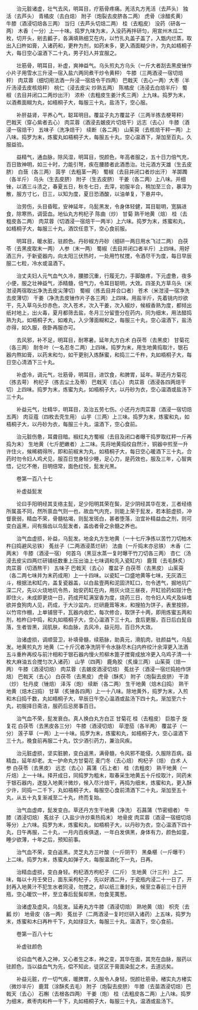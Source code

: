<!-- { "loadSidebar": true } -->
　　治元脏诸虚，壮气去风，明耳目，疗筋骨疼痛。羌活丸方羌活（去芦头） 独活（去芦头） 青橘皮（去白焙） 附子（炮裂去皮脐各二两） 虎骨（涂醋炙黄） 牛膝（酒浸切焙各三两） 当归（去芦头切焙二两） 桂（去粗皮） 没药（研各一两） 木香（一分）上一十味。捣罗九味为末，入没药再拌研匀，用宣州木瓜二枚，切开头，剜去瓤子，各满填熟细艾在内，以竹扎丸盖子盖了，入甑内烂蒸，取出入臼杵如膏，入诸药和，更杵为剂，如药末多，更入酒面糊少许，为丸如梧桐子大，每日空心温酒下二十丸，男子妇人并宜服之。

　　壮筋骨，明耳目，补虚，爽神益气。乌头煎丸方乌头（一斤大者刮去黑皮锉作小片子用雪水三升浸一宿入盐六两同煮干炒令黄秤） 牛膝（三两酒浸一宿切焙秤） 肉苁蓉（细切用法酒一升浸一宿焙令干四两） 巴戟天（去心一两）大枣（半斤汤浸去皮核焙秤） 桃仁（浸去皮尖 炒熟五两） 陈橘皮（汤浸去白焙半斤） 蜀椒（去目并闭口二两炒出汗） 浓朴（去粗皮生姜汁炙三两）上九味。捣罗为末，以酒煮面糊为丸，如梧桐子大，每服三十丸，盐汤下，空心服。

　　补肝益肾，平养心气，聪耳明目。覆盆子丸方覆盆子（三两半拣去梗萼秤） 巴戟天（穿心紫者去心） 肉苁蓉（酒浸去皴皮片切焙干）远志（去心） 牛膝（酒浸一宿焙干） 五味子（洗净焙干） 续断（各二两） 山茱萸（去核焙干秤一两）上八味。捣罗为末，炼蜜丸如梧桐子大，每服五十丸，空心温酒下，渐加至百丸，久服益验。

　　益精气，通血脉，除风湿，明耳目，悦颜色，年高者服之，五十日力倍气充，百日致神明，如三十时，力能引弩，疾在腰膝者此酒悉治。壮元酒方天雄（生去皮脐） 白蔹（各三两） 茵芋（去粗茎一两） 蜀椒（去目并闭口者炒出汗） 羊踯躅（各半斤） 乌头（生去皮脐） 附子（生去皮脐） 干姜（各二两）上八味。并细锉，以酒三斗渍之，春夏五日，秋冬七日，去滓，初服半合，稍加至三合，暴滓为散，服方寸匕，日三，以知为度，夏日恐酒酸，以油单复，下悬井中。

　　治劳伤，头目昏眩，安神延年，乌髭黑发，令身体轻健，耳目聪明，宽膈进食，除寒热，调营血。地仙丸方枸杞子 陈曲（炒） 甘菊 熟干地黄（焙） 桂（去粗皮各二两） 肉苁蓉（切酒浸一宿焙干一两半）上六味。捣罗为末，炼蜜和丸，如梧桐子大，每服三十丸，酒饮任意下，空心食前服。

　　明耳目，暖水脏，驻颜色。丹砂椒方丹砂（细研一两日用水飞过二两） 白茯苓（去黑皮取末一两） 人参（末一两） 蜀椒（去目并闭口者半斤）上四味。用好酒三升，于新瓷器内，向太阳三伏热时，一处用竹杖搅，令酒尽干为度，每日早辰服二七粒，冷水或温酒下。

　　治丈夫妇人元气血气久冷，腰膝沉重，行履无力，手脚酸疼，下元虚惫，夜多小便，服之壮神益气，添精髓，倍气力，令耳目聪明，大效。四圣丸方草乌头（米泔浸两宿取出净洗去皮尖薄切） 蜀椒（拣去目并合口者） 苍术（米泔浸一宿净洗去皮薄切） 干姜（净洗去皮锉作片子各三两）上四味。用盐半斤，先着铫内炒欲干，先入草乌头炒赤色，次入苍术，次入干姜，次入椒炒，候椒香熟为度，都倾出纸衬地上，出火毒，夏月都筛去盐，冬月三分留壹分在药内，同为细末，用法醋捣熟为丸，如梧桐子大，如难丸，入少薄面糊和之，每服三十丸，空心温酒下，盐汤亦得，如久服，夜卧再服亦可。

　　去风邪，补不足，明耳目，耐寒暑。延年丸方白术 白茯苓（去黑皮） 甘菊花（各三两） 耐冬叶（一名忍冬二两）上四味。捣罗为末，用生地黄捣取汁，银石器内熬如膏，以药末和匀，如干更别入炼酥蜜，和捣三二千杵，丸如梧桐子大，每日空心清酒下三十丸。

　　补虚冷，调元气，壮筋骨，明耳目，进饮食，和脾胃，延年。草还丹方菊花（拣去萼） 枸杞子（拣去尘土及蒂） 巴戟天（去心） 肉苁蓉（酒浸各四两焙干切）上四味。捣罗为末，炼蜜为丸，如梧桐子大，以丹砂为衣，空心温酒或盐汤下三十丸。

　　补益元气，壮精华，明耳目，及治五劳七伤。小还丹方肉苁蓉（酒浸一宿切焙五两） 肉豆蔻（四枚去壳生用） 山芋（三两）上三味。捣罗为末，炼蜜和丸，如梧桐子大，以丹砂为衣，每服三十丸，温酒下，空心食前。

　　治元脏伤惫，耳聋目暗。椒红丸方蜀椒（去目及闭口者曝干捣罗取红秤一斤再捣为末） 生地黄（七斤肥嫩者）上二味。先将地黄捣绞自然汁，铜器中煎至一升许住火，候稀稠得所，即和前椒末为丸，如梧桐子大，每日空心暖酒下三十丸，合药时勿令妇人鸡犬见，服百日觉身轻少睡，足心力，是药效也，服及三年，心智爽悟，记忆不倦，目明倍常，面色红悦，髭发光黑。

　　卷第一百八十七

　　补虚益髭发

　　论曰手阳明经其支络主髭，足少阳明其荣在鬓，足少阴经其华在发，三者经络所属虽不同，然所禀血气则一也，故血气内充，则能上荣于髭发，若本脏虚损，冲督衰弱，精血不荣，骨髓枯竭，则髭发斑白，甚者堕落，治宜补精益血之剂，则可变白返黑，间有揩齿以乌髭发者，盖齿者骨之余髓之养也。

　　治气血虚损，补益，乌髭发。地金丸方生地黄（一十七斤净拣以苦竹刀切柏木杵臼捣避风忌铁） 菟丝子（二两酒浸蒸烂研） 法曲（一斤捣末亦忌铁） 木香（二两末） 牛膝（酒浸一宿） 何首乌（黑豆水蒸一复时曝干竹刀切各三两） 杏仁（汤浸去皮尖四两烂研铺纸数重上压出油上七味调和先入瓷缸内） 鹿茸（去毛酥炙） 肉苁蓉（切酒熬干） 五味子 巴戟天（去心） 覆盆子 白茯苓（去黑皮） 山茱萸（各二两七味并为末药成用）上一十四味。以瓷缸一口盛地黄等七味，无灰酒三斗，根据法和缸内，盖复瓷器盖，以白盐壹两和泥固济缸口，勿令透气，掘地坑广深二尺，先以火烧地坑令热，始安药缸在内，用灰火烧三昼夜，开缸验药如豉汁色即住火，未成即更烧一日，药成开缸满室香为度，烧药三日，勿令妇人鸡犬及纵嗜欲并食狗肉人见，药成，于大沙盆内，烂研鹿茸等末，和搜拍为饼子，表里按捺，以竹帘作棚，上单铺窨干，瓦器内收贮，每次修合，取饼子十两，即用炼蜜五两和剂，柏杵臼中捣，和丸如梧桐子大，空心温酒下三十丸，食后更服，百日后白髭自落，生者皆黑，润肌肤，和血脉，去风冷，益元阳，百日外大效。

　　治诸虚损，调顺营卫，补填骨髓，续筋脉，助真元，滑肌肉，驻颜益气，乌髭发。地黄煎丸方 地黄（二十斤沉者净洗阴干令水脉尽木臼内杵绞汁余滓更入法酒五斗重杵再绞与前汁相和于银石器内慢火煎柳木篦子搅膏成放冷更入乌鸡子清一十枚大麻油五合搅匀次入诸药） 山芋（四两） 鹿角胶（炙燥三两） 山茱萸（焙一两） 牛膝（酒浸切焙） 肉苁蓉（去皴皮酒浸切焙） 菟丝子（酒浸一宿烂捣拍作饼焙） 巴戟天（去心） 白茯苓（去黑皮） 虎骨（酥炙） 附子（炮裂去皮脐） 干漆（炒） 牡丹皮（锉焙） 泽泻（炮） 续断（各二两） 生干地黄（焙木臼捣） 熟干地黄（焙木臼捣） 甘草（炙锉各四两）上一十八味。除地黄外，捣罗为末，入煎和木臼捣千数，丸如梧桐子大，早辰日午空心温酒或盐汤下四十丸，渐加至六十丸，初服择日斋洁，服药后忌房事百日。

　　治气血不荣，髭发衰白。真人换白丸方白芷 甘菊花 桂（去粗皮） 巨胜子 旋复花 白茯苓（去黑皮各三分） 牛膝（酒浸切焙） 荜澄茄（各半两） 覆盆子（一分） 莲子草（一两）上一十味。捣罗为末，炼蜜和丸，如梧桐子大，空心温酒下三十九，晚食前再服二十丸，饮少酒引药力，兼治风疾。

　　治元脏虚损，坚实脏腑，变白返黑，满骨髓，令风邪不能侵，久服除百病，益精血，延年却老。太一护命丸方甘菊花 麦门冬（去心焙） 枸杞子（焙） 白术 人参 白茯苓（去黑皮） 远志（去心）菖蒲（石上者） 桂（去粗皮） 熟干地黄（一斤焙）上一十味。择开成日，同捣罗为粗末，取春采生地黄五十斤绞取汁，同药末于银石器内，遂旋入地黄汁微炒，候入尽汁焙干，再捣为细末，炼蜜和丸，更入酥少许，同捣一二千下，丸如梧桐子大，每服空心食前清酒下二十丸，渐加至五十丸，从五十丸复渐减至二十丸，终而复始。

　　治气血虚瘁，髭发变白。草还丹方生干地黄（净洗） 石菖蒲（节密细者） 牛膝（酒浸切焙） 菟丝子（入盐少许炒乘热捣末） 地骨皮 肉苁蓉（酒浸一宿细切焙等分）上六味。捣罗为末，炼蜜和丸，如梧桐子大，以丹砂为衣，空心温酒下四十丸，日午再服，二十丸，一月内百疾俱退，一年白发俱黑，身体有力，颜色如童，睡少欲薄，十年之后，预知前事。

　　治气血不荣，变白返黑。灵芝丸方三叶酸（一斤阴干） 黑桑椹（一斤曝干）上二味。捣罗为末，炼蜜丸如弹子大，每服温酒化下一丸，日再。

　　治精血虚损，变白身轻。枸杞酒方枸杞子（二斤） 生地黄（汁三升）上二味，每以十月壬癸日，面东采枸杞子，先以好酒二升，于瓷瓶内浸二十一日了，开封再入地黄汁不犯生水者同浸，勿搅之，却以纸三重封头，候至立春前三十日开瓶，空心暖饮一杯，至立春后髭鬓却黑，勿食芜荑葱。

　　治诸虚及虚风，乌髭发。延寿丸方牛膝（酒浸切焙） 熟地黄（焙） 枳壳（去瓤 炒） 地骨皮（各一两） 菟丝子（二两酒浸一复时烂研入诸药）上五味，捣罗为末，炼蜜和木臼再杵千下，丸如绿豆大，每服三十丸，温酒下，空心食前。

　　卷第一百八十七

　　补虚驻颜色

　　论曰血气者入之神，又心者生之本，神之变，其华在面，其充在血脉，服药以驻颜色，当以益血气为先，偿不知此，徒区区于膏面染髭之术，去道远矣。

　　补益元脏，疗一切气疾，暖脾胃，久服令人身轻，悦颜壮筋骨。楮实丸方楮实（微炒半斤） 鹿茸（涂酥炙去毛） 附子（炮裂去皮脐） 牛膝（去苗酒浸切焙）巴戟天（去心） 石槲（去根各四两） 干姜（炮） 桂（去粗皮各二两）上八味。捣罗为细末，煮枣肉和杵一千下，丸如梧桐子大，每服三十丸，温酒或盐汤下。

